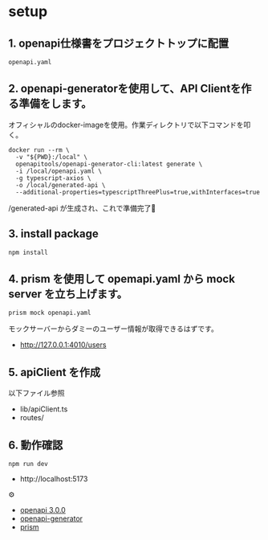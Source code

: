 # setup

## 1. openapi仕様書をプロジェクトトップに配置
```
openapi.yaml
```

## 2. openapi-generatorを使用して、API Clientを作る準備をします。

オフィシャルのdocker-imageを使用。作業ディレクトリで以下コマンドを叩く。
```shell
docker run --rm \
  -v "${PWD}:/local" \
  openapitools/openapi-generator-cli:latest generate \
  -i /local/openapi.yaml \
  -g typescript-axios \
  -o /local/generated-api \
  --additional-properties=typescriptThreePlus=true,withInterfaces=true
```

/generated-api が生成され、これで準備完了🎉

## 3. install package
```shell
npm install
```

## 4. prism を使用して opemapi.yaml から mock server を立ち上げます。
```shell
prism mock openapi.yaml
```

モックサーバーからダミーのユーザー情報が取得できるはずです。
- http://127.0.0.1:4010/users

## 5. apiClient を作成

以下ファイル参照
- lib/apiClient.ts
- routes/

## 6. 動作確認

```shell
npm run dev
```
- http://localhost:5173

⚙️

- [openapi 3.0.0](https://github.com/OAI/OpenAPI-Specification/blob/main/versions/3.0.0.md)
- [openapi-generator](https://github.com/OpenAPITools/openapi-generator)
- [prism](https://github.com/stoplightio/prism)